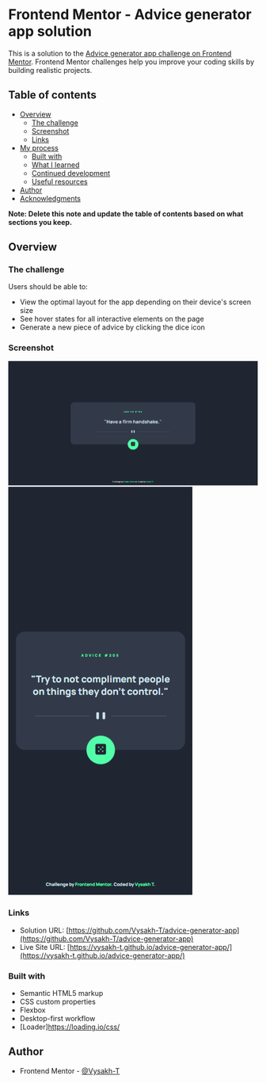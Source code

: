 # Frontend Mentor - Advice generator app solution

This is a solution to the [Advice generator app challenge on Frontend Mentor](https://www.frontendmentor.io/challenges/advice-generator-app-QdUG-13db). Frontend Mentor challenges help you improve your coding skills by building realistic projects.

## Table of contents

- [Overview](#overview)
  - [The challenge](#the-challenge)
  - [Screenshot](#screenshot)
  - [Links](#links)
- [My process](#my-process)
  - [Built with](#built-with)
  - [What I learned](#what-i-learned)
  - [Continued development](#continued-development)
  - [Useful resources](#useful-resources)
- [Author](#author)
- [Acknowledgments](#acknowledgments)

**Note: Delete this note and update the table of contents based on what sections you keep.**

## Overview

### The challenge

Users should be able to:

- View the optimal layout for the app depending on their device's screen size
- See hover states for all interactive elements on the page
- Generate a new piece of advice by clicking the dice icon

### Screenshot

![Desktop Screenshot](./screenshots/desktop.png)
![Mobile Screenshot](./screenshots/mobile.png)

### Links

- Solution URL: [https://github.com/Vysakh-T/advice-generator-app](https://github.com/Vysakh-T/advice-generator-app)
- Live Site URL: [https://vysakh-t.github.io/advice-generator-app/](https://vysakh-t.github.io/advice-generator-app/)

### Built with

- Semantic HTML5 markup
- CSS custom properties
- Flexbox
- Desktop-first workflow
- [Loader]https://loading.io/css/

## Author

- Frontend Mentor - [@Vysakh-T](https://www.frontendmentor.io/profile/Vysakh-T)
